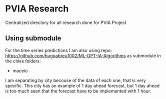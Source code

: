 # PVIA Research

Centralized directory for all research done for PVIA Project

## Using submodule

For the time series predictions I am also using repo: https://github.com/hugoabreu1002/ML-OPT-IA-Algorithms as submodule
in the cities folders:

* maceio

I am separating by city becouse of the data of each one, that is very specific.
This city has an example of 1 day ahead forecast, but 1 day ahead is too much seen that the forecast have to be implemented with 1 hour.
